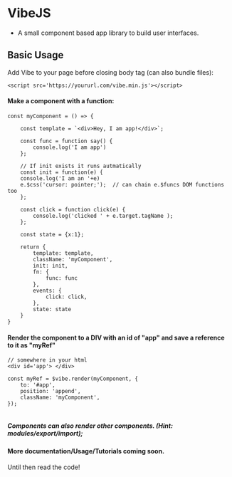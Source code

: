 # VibeJS
* A small component based app library to build user interfaces.


## Basic Usage

Add Vibe to your page before closing body tag (can also bundle files):

```
<script src='https://yoururl.com/vibe.min.js'></script>

```


#### Make a component with a function:

```
const myComponent = () => {

    const template = `<div>Hey, I am app!</div>`;
    
    const func = function say() {
        console.log('I am app')
    };
    
    // If init exists it runs autmatically
    const init = function(e) {
    console.log('I am an '+e)
    e.$css('cursor: pointer;');  // can chain e.$funcs DOM functions too 
    }; 
    
    const click = function click(e) {
        console.log('clicked ' + e.target.tagName );
    };  

    const state = {x:1};

    return {
        template: template,
        className: 'myComponent',
        init: init,
        fn: { 
            func: func
        },  
        events: {
            click: click,
        },  
        state: state
    }   
}   

```

#### Render the component to a DIV with an id of "app" and save a reference to it as "myRef"


```
// somewhere in your html
<div id='app'> </div>
```

```
const myRef = $vibe.render(myComponent, {
    to: '#app',
    position: 'append',
    className: 'myComponent',
});     
 
```

##### Components can also render other components. (Hint: modules/export/import);

#### More documentation/Usage/Tutorials coming soon.

Until then read the code!
